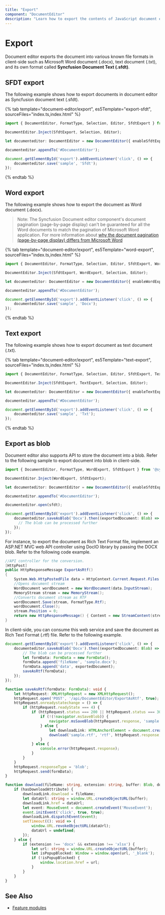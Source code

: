 ```yaml
---
title: "Export"
component: "DocumentEditor"
description: "Learn how to export the contents of JavaScript document editor as SFDT, or DOCX document in client-side."
---
```


# Export

Document editor exports the document into various known file formats in client-side such as Microsoft Word document (.docx), text document (.txt), and its own format called **Syncfusion Document Text (.sfdt)**.

## SFDT export

The following example shows how to export documents in document editor as Syncfusion document text (.sfdt).

{% tab template="document-editor/export", es5Template="export-sfdt", sourceFiles="index.ts,index.html" %}

```typescript
import { DocumentEditor, FormatType, Selection, Editor, SfdtExport } from '@syncfusion/ej2-documenteditor';

DocumentEditor.Inject(SfdtExport, Selection, Editor);

let documenteditor: DocumentEditor = new DocumentEditor({ enableSfdtExport: true, enableSelection: true, enableEditor: true, isReadOnly: false });

documenteditor.appendTo('#DocumentEditor');

document.getElementById('export').addEventListener('click', () => {
    documenteditor.save('sample', 'Sfdt');
});

```

{% endtab %}

## Word export

The following example shows how to export the document as Word document (.docx).

>Note: The Syncfusion Document editor component's document pagination (page-by-page display) can't be guaranteed for all the Word documents to match the pagination of Microsoft Word application. For more information about [why the document pagination (page-by-page display) differs from Microsoft Word](../document-editor/import/#why-the-document-pagination-differs-from-microsoft-word)

{% tab template="document-editor/export", es5Template="word-export", sourceFiles="index.ts,index.html" %}

```typescript
import { DocumentEditor, FormatType, Selection, Editor, SfdtExport, WordExport} from '@syncfusion/ej2-documenteditor';

DocumentEditor.Inject(SfdtExport, WordExport, Selection, Editor);

let documenteditor: DocumentEditor = new DocumentEditor({ enableWordExport: true, enableSelection: true, enableEditor: true, isReadOnly: false });

documenteditor.appendTo('#DocumentEditor');

document.getElementById('export').addEventListener('click', () => {
    documenteditor.save('sample', 'Docx');
});

```

{% endtab %}

## Text export

The following example shows how to export document as text document (.txt).

{% tab template="document-editor/export", es5Template="text-export", sourceFiles="index.ts,index.html" %}

```typescript
import { DocumentEditor, FormatType, Selection, Editor, SfdtExport, TextExport} from '@syncfusion/ej2-documenteditor';

DocumentEditor.Inject(SfdtExport, TextExport, Selection, Editor);

let documenteditor: DocumentEditor = new DocumentEditor({ enableTextExport: true, enableSelection: true, enableEditor: true, isReadOnly: false });

documenteditor.appendTo('#DocumentEditor');

document.getElementById('export').addEventListener('click', () => {
    documenteditor.save('sample', 'Txt');
});

```

{% endtab %}

## Export as blob

Document editor also supports API to store the document into a blob. Refer to the following sample to export document into blob in client-side.

```typescript
import { DocumentEditor, FormatType, WordExport, SfdtExport } from '@syncfusion/ej2-documenteditor';

DocumentEditor.Inject(WordExport, SfdtExport);

let documenteditor: DocumentEditor = new DocumentEditor({ enableSfdtExport: true, enableWordExport: true, enableTextExport: true });

documenteditor.appendTo('#DocumentEditor');

documenteditor.open(sfdt);

document.getElementById('export').addEventListener('click', () => {
    documenteditor.saveAsBlob('Docx').then((exportedDocument: Blob) => {
      // The blob can be processed further
    });
});

```

For instance, to export the document as Rich Text Format file, implement an ASP.NET MVC web API controller using DocIO library by passing the DOCX blob. Refer to the following code example.

```csharp
//API controller for the conversion.
[HttpPost]
public HttpResponseMessage ExportAsRtf()
{
    System.Web.HttpPostedFile data = HttpContext.Current.Request.Files[0];
    //Opens document stream
    WordDocument wordDocument = new WordDocument(data.InputStream);
    MemoryStream stream = new MemoryStream();
    //Converts document stream as RTF
    wordDocument.Save(stream, FormatType.Rtf);
    wordDocument.Close();
    stream.Position = 0;
    return new HttpResponseMessage() { Content = new StreamContent(stream) };
}

```

In client-side, you can consume this web service and save the document as Rich Text Format (.rtf) file. Refer to the following example.

```typescript
document.getElementById('export').addEventListener('click', () => {
    documenteditor.saveAsBlob('Docx').then((exportedDocument: Blob) => {
        // The blob can be processed further
        let formData: FormData = new FormData();
        formData.append('fileName', 'sample.docx');
        formData.append('data', exportedDocument);
        saveAsRtf(formData);
    });
});

function saveAsRtf(formData: FormData): void {
    let httpRequest: XMLHttpRequest = new XMLHttpRequest();
    httpRequest.open('POST', '/api/DocumentEditor/ExportAsRtf', true);
    httpRequest.onreadystatechange = () => {
        if (httpRequest.readyState === 4) {
            if (httpRequest.status === 200 || httpRequest.status === 304) {
                if (!(!navigator.msSaveBlob)) {
                    navigator.msSaveBlob(httpRequest.response, 'sample.rtf');
                } else {
                    let downloadLink: HTMLAnchorElement = document.createElementNS('http://www.w3.org/1999/xhtml', 'a') as HTMLAnchorElement;
                    download('sample.rtf', 'rtf', httpRequest.response, downloadLink, 'download' in downloadLink);
                }
            } else {
                console.error(httpRequest.response);
            }
        }
    }
    httpRequest.responseType = 'blob';
    httpRequest.send(formData);
}

function download(fileName: string, extension: string, buffer: Blob, downloadLink: HTMLAnchorElement, hasDownloadAttribute: Boolean): void {
    if (hasDownloadAttribute) {
        downloadLink.download = fileName;
        let dataUrl: string = window.URL.createObjectURL(buffer);
        downloadLink.href = dataUrl;
        let event: MouseEvent = document.createEvent('MouseEvent');
        event.initEvent('click', true, true);
        downloadLink.dispatchEvent(event);
        setTimeout((): void => {
            window.URL.revokeObjectURL(dataUrl);
            dataUrl = undefined;
        });
    } else {
        if (extension !== 'docx' && extension !== 'xlsx') {
            let url: string = window.URL.createObjectURL(buffer);
            let isPopupBlocked: Window = window.open(url, '_blank');
            if (!isPopupBlocked) {
                window.location.href = url;
            }
        }
    }
}
```

## See Also

* [Feature modules](../document-editor/feature-module/)